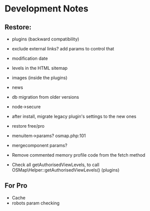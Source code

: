 # Development Notes

## Restore:

* plugins (backward compatibility)

* exclude external links? add params to control that
* modification date
* levels in the HTML sitemap
* images (inside the plugins)
* news
* db migration from older versions
* node->secure
* after install, migrate legacy plugin's settings to the new ones
* restore free/pro

* menuitem->params? osmap.php:101
* mergecomponent params?
* Remove commented memory profile code from the fetch method
* Check all getAuthorisedViewLevels, to call OSMap\Helper::getAuthorisedViewLevels() (plugins)


## For Pro

* Cache
* robots param checking
